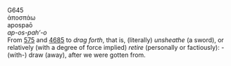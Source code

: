 <body>
  <p>G645<br>  ἀποσπάω  <br> apospaō  <br><i>ap-os-pah‘-o </i><br>From <a href="g0575.htm">575</a> and <a href="g4685.htm">4685</a>  to <i>drag</i> <i>forth</i>, that is, (literally) <i>unsheathe</i> (a sword), or relatively (with a degree of force implied) <i>retire</i> (personally or factiously): - (with-) draw (away), after we were gotten from.<br></p>
 </body>